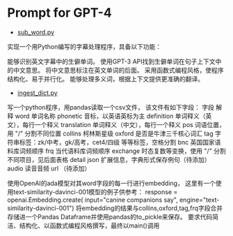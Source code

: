 # Prompt for GPT-4

* [sub_word.py](sub_word.py)

实现一个用Python编写的字幕处理程序，具备以下功能：

能够识别英文字幕中的生僻单词。
使用GPT-3 API找到生僻单词在句子上下文中的中文意思。
将中文意思标注在英文单词的后面。
采用函数式编程风格，使程序结构化、易于并行化。
能够处理多义词，根据上下文提供更准确的翻译。

* [ingest_dict.py](ingest_dict.py)

写一个python程序，用pandas读取一个csv文件，
该文件有如下字段：
字段	解释
word	单词名称
phonetic	音标，以英语英标为主
definition	单词释义（英文），每行一个释义
translation	单词释义（中文），每行一个释义
pos	词语位置，用 "/" 分割不同位置
collins	柯林斯星级
oxford	是否是牛津三千核心词汇
tag	字符串标签：zk/中考，gk/高考，cet4/四级 等等标签，空格分割
bnc	英国国家语料库词频顺序
frq	当代语料库词频顺序
exchange	时态复数等变换，使用 "/" 分割不同项目，见后面表格
detail	json 扩展信息，字典形式保存例句（待添加）
audio	读音音频 url （待添加）

使用OpenAI的ada模型对其word字段的每一行进行embedding，
这里有一个使用text-similarity-davinci-001模型的例子供参考：
response = openai.Embedding.create(
    input="canine companions say",
    engine="text-similarity-davinci-001")
将embedding的结果与collins,oxford,tag,frq字段合并存储进一个Pandas Dataframe并使用pandas的to_pickle来保存。
要求代码简洁、结构化、以函数式编程风格撰写，最终以main()调用